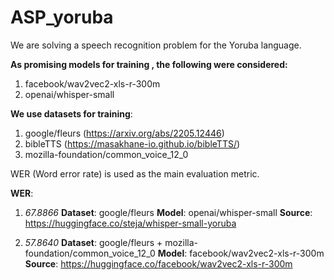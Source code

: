 # ASP_yoruba

We are solving a speech recognition problem for the Yoruba language.

**As promising models for training , the following were considered:**
1. facebook/wav2vec2-xls-r-300m
2. openai/whisper-small

**We use datasets for training**:
1. google/fleurs (https://arxiv.org/abs/2205.12446)
2. bibleTTS (https://masakhane-io.github.io/bibleTTS/)
3. mozilla-foundation/common_voice_12_0



WER (Word error rate) is used as the main evaluation metric.

**WER**:

1. *67.8866*
**Dataset**: google/fleurs
**Model**: openai/whisper-small
**Source**: https://huggingface.co/steja/whisper-small-yoruba

2. *57.8640*
**Dataset**: google/fleurs + mozilla-foundation/common_voice_12_0
**Model**: facebook/wav2vec2-xls-r-300m
**Source**: https://huggingface.co/facebook/wav2vec2-xls-r-300m
